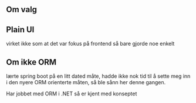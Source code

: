 ## Om valg

## Plain UI

virket ikke som at det var fokus på frontend så bare gjorde noe enkelt

## Om ikke ORM
lærte spring boot på en litt dated måte, hadde ikke nok tid til å sette meg inn i den nyere ORM orienterte måten, så ble sånn her denne gangen.

Har jobbet med ORM i .NET så er kjent med konseptet
